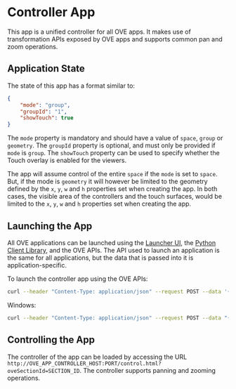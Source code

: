 # Controller App

This app is a unified controller for all OVE apps. It makes use of transformation APIs exposed by OVE apps and supports common pan and zoom operations.

## Application State

The state of this app has a format similar to:

```json
{
    "mode": "group",
    "groupId": "1",
    "showTouch": true
}
```

The `mode` property is mandatory and should have a value of `space`, `group` or `geometry`. The `groupId` property is optional, and must only be provided if `mode` is `group`. The `showTouch` property can be used to specify whether the Touch overlay is enabled for the viewers.

The app will assume control of the entire `space` if the `mode` is set to `space`. But, if the mode is `geometry` it will however be limited to the geometry defined by the `x`, `y`, `w` and `h` properties set when creating the app. In both cases, the visible area of the controllers and the touch surfaces, would be limited to the `x`, `y`, `w` and `h` properties set when creating the app.

## Launching the App

All OVE applications can be launched using the [Launcher UI](https://ove.readthedocs.io/en/stable/ove-ui/packages/ove-ui-launcher/README.html), the [Python Client Library](https://github.com/ove/ove-sdks/tree/master/python), and the OVE APIs. The API used to launch an application is the same for all applications, but the data that is passed into it is application-specific.

To launch the controller app using the OVE APIs:

```sh
curl --header "Content-Type: application/json" --request POST --data '{"app": {"url": "http://OVE_APP_CONTROLLER_HOST:PORT","states": {"load": {"mode": "space"}}}, "space": "OVE_SPACE", "h": 500, "w": 500, "y": 0, "x": 0}' http://OVE_CORE_HOST:PORT/section
```

Windows:

```sh
curl --header "Content-Type: application/json" --request POST --data "{\"app\": {\"url\": \"http://OVE_APP_CONTROLLER_HOST:PORT\", \"states\": {\"load\": {\"mode\": \"space\"}}}, \"space\": \"OVE_SPACE\", \"h\": 500, \"w\": 500, \"y\": 0, \"x\": 0}" http://OVE_CORE_HOST:PORT/section
```

## Controlling the App

The controller of the app can be loaded by accessing the URL `http://OVE_APP_CONTROLLER_HOST:PORT/control.html?oveSectionId=SECTION_ID`. The controller supports panning and zooming operations.
